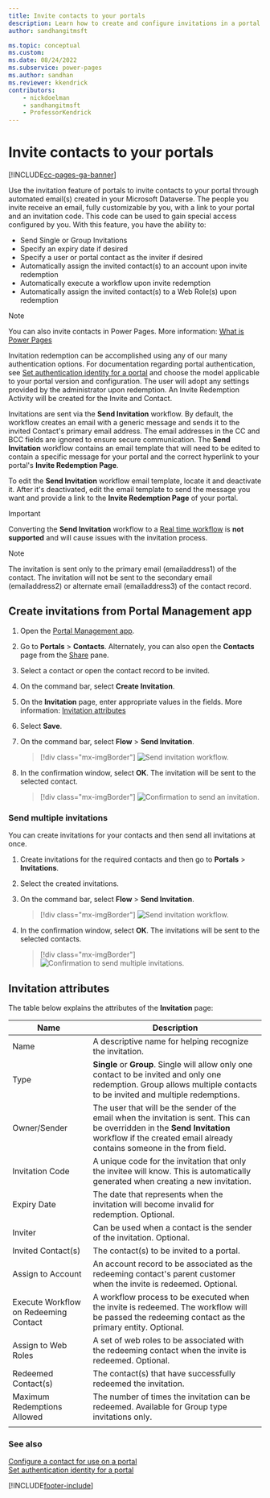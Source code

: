 ```yaml
---
title: Invite contacts to your portals
description: Learn how to create and configure invitations in a portal.
author: sandhangitmsft

ms.topic: conceptual
ms.custom: 
ms.date: 08/24/2022
ms.subservice: power-pages
ms.author: sandhan
ms.reviewer: kkendrick
contributors:
    - nickdoelman
    - sandhangitmsft
    - ProfessorKendrick
---
```


# Invite contacts to your portals


[!INCLUDE[cc-pages-ga-banner](../../../includes/cc-pages-ga-banner.md)]

Use the invitation feature of portals to invite contacts to your portal through automated email(s) created in your Microsoft Dataverse. The people you invite receive an email, fully customizable by you, with a link to your portal and an invitation code. This code can be used to gain special access configured by you. With this feature, you have the ability to:

- Send Single or Group Invitations
- Specify an expiry date if desired
- Specify a user or portal contact as the inviter if desired
- Automatically assign the invited contact(s) to an account upon invite redemption
- Automatically execute a workflow upon invite redemption
- Automatically assign the invited contact(s) to a Web Role(s) upon redemption

> [!NOTE] 
> You can also invite contacts in Power Pages. More information: [What is Power Pages](/power-pages/introduction)

Invitation redemption can be accomplished using any of our many authentication options. For documentation regarding portal authentication, see [Set authentication identity for a portal](set-authentication-identity.md) and choose the model applicable to your portal version and configuration. The user will adopt any settings provided by the administrator upon redemption. An Invite Redemption Activity will be created for the Invite and Contact.

Invitations are sent via the **Send Invitation** workflow. By default, the workflow creates an email with a generic message and sends it to the invited Contact's primary email address. The email addresses in the CC and BCC fields are ignored to ensure secure communication. The **Send Invitation** workflow contains an email template that will need to be edited to contain a specific message for your portal and the correct hyperlink to your portal's **Invite Redemption Page**.

To edit the **Send Invitation** workflow email template, locate it and deactivate it. After it's deactivated, edit the email template to send the message you want and provide a link to the **Invite Redemption Page** of your portal.

> [!IMPORTANT]
> Converting the **Send Invitation** workflow to a [Real time workflow](../../data-platform/overview-realtime-workflows.md) is **not supported** and will cause issues with the invitation process.

> [!NOTE]
> The invitation is sent only to the primary email (emailaddress1) of the contact. The invitation will not be sent to the secondary email (emailaddress2) or alternate email (emailaddress3) of the contact record.

## Create invitations from Portal Management app

1.  Open the [Portal Management app](configure-portal.md).

2.	Go to **Portals** > **Contacts**.
    Alternately, you can also open the **Contacts** page from the [Share](../manage-existing-portals.md#share) pane. 

3.	Select a contact or open the contact record to be invited.

4.	On the command bar, select **Create Invitation**.

5.	On the **Invitation** page, enter appropriate values in the fields. More information: [Invitation attributes](#invitation-attributes)

6.	Select **Save**.

7.	On the command bar, select **Flow** > **Send Invitation**.

    > [!div class="mx-imgBorder"]
    > ![Send invitation workflow.](../media/send-invitation-portal-app.png "Send invitation workflow")

8.	In the confirmation window, select **OK**. The invitation will be sent to the selected contact.

    > [!div class="mx-imgBorder"]
    > ![Confirmation to send an invitation.](../media/confirm-invitation-portal-app.png "Confirmation to send an invitation")

### Send multiple invitations

You can create invitations for your contacts and then send all invitations at once.

1.	Create invitations for the required contacts and then go to **Portals** > **Invitations**.

2.	Select the created invitations.

3.	On the command bar, select **Flow** > **Send Invitation**.

    > [!div class="mx-imgBorder"]
    > ![Send invitation workflow.](../media/send-invitation-portal-app.png "Send invitation workflow")

4.	In the confirmation window, select **OK**. The invitations will be sent to the selected contacts.

    > [!div class="mx-imgBorder"]
    > ![Confirmation to send multiple invitations.](../media/confirm-multiple-invites-portal-app.png "Confirmation to send multiple invitations")

## Invitation attributes

The table below explains the attributes of the **Invitation** page:


|  Name    |    Description    |
|-------|------------|
|                 Name                  |                                                                                                      A descriptive name for helping recognize the invitation.                                                                                                      |
|                 Type                  |                                             **Single** or **Group**. Single will allow only one contact to be invited and only one redemption. Group allows multiple contacts to be invited and multiple redemptions.                                              |
|             Owner/Sender              | The user that will be the sender of the email when the invitation is sent. This can be overridden in the **Send Invitation** workflow if the created email already contains someone in the from field. |
|            Invitation Code            |                                                                 A unique code for the invitation that only the invitee will know. This is automatically generated when creating a new invitation.                                                                  |
|              Expiry Date              |                                                                                     The date that represents when the invitation will become invalid for redemption. Optional.                                                                                     |
|                Inviter                |                                                                                               Can be used when a contact is the sender of the invitation. Optional.                                                                                                |
|          Invited Contact(s)           |                                                                                                             The contact(s) to be invited to a portal.                                                                                                              |
|           Assign to Account           |                                                                        An account record to be associated as the redeeming contact's parent customer when the invite is redeemed. Optional.                                                                        |
| Execute Workflow on Redeeming Contact |                                                         A workflow process to be executed when the invite is redeemed. The workflow will be passed the redeeming contact as the primary entity. Optional.                                                          |
|          Assign to Web Roles          |                                                                               A set of web roles to be associated with the redeeming contact when the invite is redeemed. Optional.                                                                                |
|          Redeemed Contact(s)          |                                                                                                   The contact(s) that have successfully redeemed the invitation.                                                                                                   |
|      Maximum Redemptions Allowed      |                                                                                   The number of times the invitation can be redeemed. Available for Group type invitations only.                                                                                   |
|                                       |                                                                                                                                                                                                                                                                    |

### See also

[Configure a contact for use on a portal](configure-contacts.md)  
[Set authentication identity for a portal](set-authentication-identity.md)  


[!INCLUDE[footer-include](../../../includes/footer-banner.md)]
